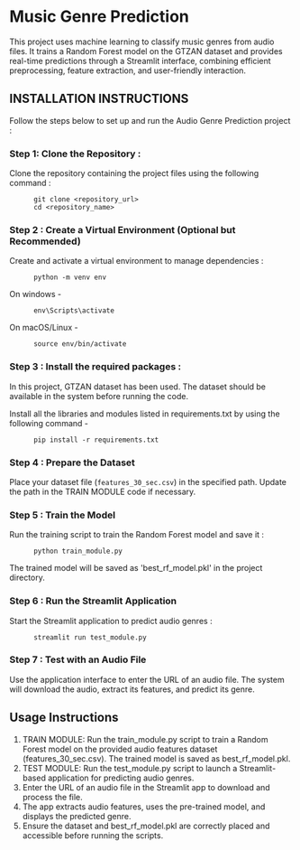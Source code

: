 # Music Genre Prediction
This project uses machine learning to classify music genres from audio files. It trains a Random Forest model on the GTZAN dataset and provides real-time predictions through a Streamlit interface, combining efficient preprocessing, feature extraction, and user-friendly interaction.

## INSTALLATION INSTRUCTIONS
Follow the steps below to set up and run the Audio Genre Prediction project :

### Step 1: Clone the Repository :
Clone the repository containing the project files using the following command :

          git clone <repository_url>
          cd <repository_name>
          
### Step 2 : Create a Virtual Environment (Optional but Recommended)
Create and activate a virtual environment to manage dependencies :
          
          python -m venv env
On windows -
          
          env\Scripts\activate

On macOS/Linux -

          source env/bin/activate

### Step 3 : Install the required packages :
In this project, GTZAN dataset has been used. The dataset should be available in the system before running the code.

Install all the libraries and modules listed in requirements.txt by using the following command -

          pip install -r requirements.txt

### Step 4 : Prepare the Dataset
Place your dataset file (`features_30_sec.csv`) in the specified path. Update the path in the TRAIN MODULE code if necessary.

### Step 5 : Train the Model
Run the training script to train the Random Forest model and save it :
          
          python train_module.py
The trained model will be saved as 'best_rf_model.pkl' in the project directory.

### Step 6 : Run the Streamlit Application
Start the Streamlit application to predict audio genres :

          streamlit run test_module.py

### Step 7 : Test with an Audio File
Use the application interface to enter the URL of an audio file. The system will download the audio, extract its features, and predict its genre.

## Usage Instructions

1. TRAIN MODULE: Run the train_module.py script to train a Random Forest model on the provided audio features dataset (features_30_sec.csv). The trained model is saved as best_rf_model.pkl.
2. TEST MODULE: Run the test_module.py script to launch a Streamlit-based application for predicting audio genres.
3. Enter the URL of an audio file in the Streamlit app to download and process the file.
4. The app extracts audio features, uses the pre-trained model, and displays the predicted genre.
5. Ensure the dataset and best_rf_model.pkl are correctly placed and accessible before running the scripts.

